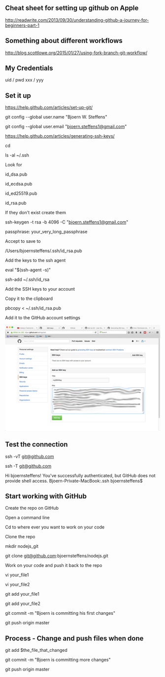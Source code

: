 ## Cheat sheet for setting up github on Apple

http://readwrite.com/2013/09/30/understanding-github-a-journey-for-beginners-part-1

## Something about different workflows

http://blog.scottlowe.org/2015/01/27/using-fork-branch-git-workflow/

## My Credentials

  uid / pwd xxx / yyy

## Set it up

https://help.github.com/articles/set-up-git/

git config --global user.name "Bjoern W. Steffens"

git config --global user.email "bjoern.steffens1@gmail.com"

https://help.github.com/articles/generating-ssh-keys/

cd

ls -al ~/.ssh

Look for

id_dsa.pub

id_ecdsa.pub

id_ed25519.pub

id_rsa.pub

If they don't exist create them

ssh-keygen -t rsa -b 4096 -C "bjoern.steffens1@gmail.com"

passphrase: your_very_long_passphrase

Accept to save to

/Users/bjoernsteffens/.ssh/id_rsa.pub

Add the keys to the ssh agent

eval "$(ssh-agent -s)"

ssh-add ~/.ssh/id_rsa

Add the SSH keys to your account

Copy it to the clipboard

pbcopy < ~/.ssh/id_rsa.pub

Add it to the GitHub account settings

![alt text](https://github.com/bjoernsteffens/datasciencecoursera/blob/master/ssh_keys.png "Adding your ssh keys to your Github accunt")

## Test the connection

ssh -vT git@github.com

ssh -T git@github.com

Hi bjoernsteffens! You've successfully authenticated, but GitHub does not provide shell access.
Bjoern-Private-MacBook:.ssh bjoernsteffens$

## Start working with GitHub

Create the repo on GitHub

Open a command line

Cd to where ever you want to work on your code

Clone the repo

mkdir nodejs_git

git clone git@github.com:bjoernsteffens/nodejs.git

Work on your code and push it back to the repo

vi your_file1

vi your_file2

git add your_file1

git add your_file2

git commit -m "Bjoern is committing his first changes"

git push origin master

## Process - Change and push files when done

git add $the_file_that_changed

git commit -m "Bjoern is committing more changes"

git push origin master
